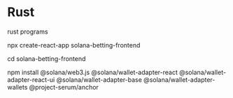 # Rust
rust programs

npx create-react-app solana-betting-frontend

cd solana-betting-frontend

npm install @solana/web3.js @solana/wallet-adapter-react @solana/wallet-adapter-react-ui @solana/wallet-adapter-base @solana/wallet-adapter-wallets @project-serum/anchor
